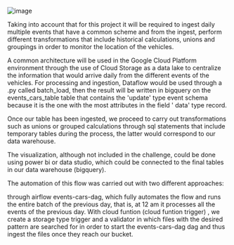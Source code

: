 ![image](https://user-images.githubusercontent.com/37155220/208578794-bf3dcc73-3229-442a-8102-d2b68cef4ace.png)

Taking into account that for this project it will be required to ingest daily multiple events that have a common scheme and from the ingest, perform different transformations that include historical calculations, unions and groupings in order to monitor the location of the vehicles.

A common architecture will be used in the Google Cloud Platform environment through the use of Cloud Storage as a data lake to centralize the information that would arrive daily from the different events of the vehicles.
For processing and ingestion, Dataflow would be used through a .py called batch_load, then the result will be written in bigquery on the events_cars_table table that contains the 'update' type event schema because it is the one with the most attributes in the field ' data' type record.

Once our table has been ingested, we proceed to carry out transformations such as unions or grouped calculations through sql statements that include temporary tables during the process, the latter would correspond to our data warehouse.

The visualization, although not included in the challenge, could be done using power bi or data studio, which could be connected to the final tables in our data warehouse (bigquery).

The automation of this flow was carried out with two different approaches:

through airflow events-cars-dag, which fully automates the flow and runs the entire batch of the previous day, that is, at 12 am it processes all the events of the previous day.
With cloud funtion (cloud funtion trigger) , we create a storage type trigger and a validator in which files with the desired pattern are searched for in order to start the events-cars-dag dag and thus ingest the files once they reach our bucket.
